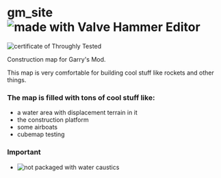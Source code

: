 # gm_site ![made with Valve Hammer Editor](https://img.shields.io/badge/made%20with-Valve%20Hammer%20Editor-orange)
![certificate of Throughly Tested](https://img.shields.io/badge/Certificate%20of-Throughly%20Tested-blue)

Construction map for Garry's Mod.

This map is very comfortable for building cool stuff like rockets and other things.

### The map is filled with tons of cool stuff like: 

* a water area with displacement terrain in it 
* the construction platform 
* some airboats 
* cubemap testing

### Important

* ![not packaged with water caustics](https://img.shields.io/badge/not%20packaged%20with-water%20caustics-blueviolet)
